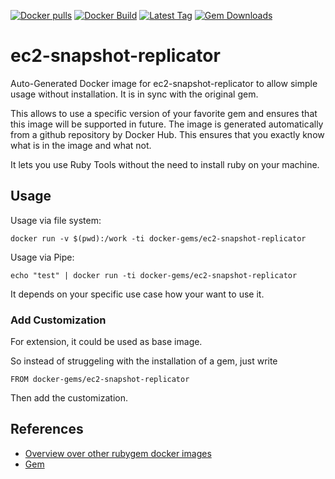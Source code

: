 [![Docker pulls](https://img.shields.io/docker/pulls/rubygem/ec2-snapshot-replicator.svg)](https://hub.docker.com/r/rubygem/ec2-snapshot-replicator/)
[![Docker Build](https://img.shields.io/docker/automated/rubygem/ec2-snapshot-replicator.svg)](https://hub.docker.com/r/rubygem/ec2-snapshot-replicator/)
[![Latest Tag](https://img.shields.io/github/tag/docker-rubygem/ec2-snapshot-replicator.svg)](https://hub.docker.com/r/rubygem/ec2-snapshot-replicator/)
[![Gem Downloads](https://img.shields.io/gem/dt/ec2-snapshot-replicator.svg)](https://rubygems.org/gems/ec2-snapshot-replicator/)
# ec2-snapshot-replicator

Auto-Generated Docker image for ec2-snapshot-replicator to allow simple usage without installation.
It is in sync with the original gem.

This allows to use a specific version of your favorite gem and ensures that this image will be supported in future.
The image is generated automatically from a github repository by Docker Hub.
This ensures that you exactly know what is in the image and what not.

It lets you use Ruby Tools without the need to install ruby on your machine.

## Usage

Usage via file system:

`docker run -v $(pwd):/work -ti docker-gems/ec2-snapshot-replicator`

Usage via Pipe:

`echo "test" | docker run -ti docker-gems/ec2-snapshot-replicator`

It depends on your specific use case how your want to use it.

### Add Customization

For extension, it could be used as base image.

So instead of struggeling with the installation of a gem, just write

`FROM docker-gems/ec2-snapshot-replicator`

Then add the customization.

## References

 - [Overview over other rubygem docker images](https://github.com/thinkbot/docker-rubygem)
 - [Gem](https://rubygems.org/gems/ec2-snapshot-replicator/)
